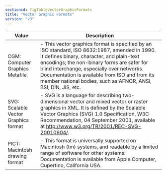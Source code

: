 ```yaml
---
sectionid: figTableVectorGraphicFormats
title: "Vector Graphic Formats"
version: "v3"
---
```


<table class="table table-striped">
   <thead>
      <tr>
         <th>Value</th>
         <th>Description</th>
      </tr>
   </thead>
   <tbody>
      <tr>
         <td>CGM: Computer Graphics Metafile</td>
         <td> - This vector graphics format is specified by an ISO standard, ISO 8632:1987,
            amended in 1990. It defines binary, character, and plain-text encodings; the non-binary
            forms are safer for blind interchange, especially over networks. Documentation is
            available from ISO and from its member national bodies, such as AFNOR, ANSI, BSI,
            DIN,
            JIS, etc.
         </td>
      </tr>
      <tr>
         <td>SVG: Scalable Vector Graphics format</td>
         <td> - SVG is a language for describing two-dimensional vector and mixed vector or
            raster graphics in XML. It is defined by the Scalable Vector Graphics (SVG) 1.0
            Specification, W3C Recommendation, 04 September 2001, available at <a class="link_ref" href="http://www.w3.org/TR/2001/REC-SVG-20010904/">http://www.w3.org/TR/2001/REC-SVG-20010904/</a>.
         </td>
      </tr>
      <tr>
         <td>PICT: Macintosh drawing format</td>
         <td> - This format is universally supported on Macintosh (tm) systems, and readable by
            a
            limited range of software for other systems. Documentation is available from Apple
            Computer, Cupertino, California USA.
         </td>
      </tr>
   </tbody>
</table>